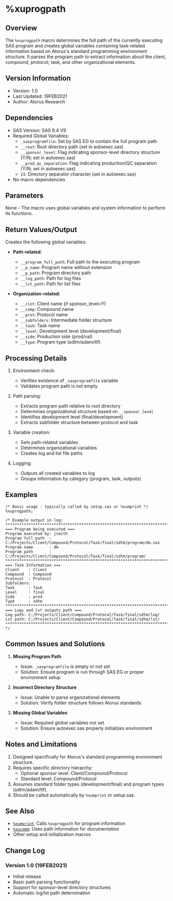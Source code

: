 # %xuprogpath

## Overview
The `%xuprogpath` macro determines the full path of the currently executing SAS program and creates global variables containing task-related information based on Atorus's standard programming environment structure. It parses the program path to extract information about the client, compound, protocol, task, and other organizational elements.

## Version Information
- Version: 1.0
- Last Updated: 19FEB2021
- Author: Atorus Research

## Dependencies
- SAS Version: SAS 9.4 V9
- Required Global Variables:
  - `_sasprogramfile`: Set by SAS EG to contain the full program path
  - `__root`: Root directory path (set in autoexec.sas)
  - `__sponsor_level`: Flag indicating sponsor-level directory structure (Y/N; set in autoexec.sas)
  - `__prod_qc_separation`: Flag indicating production/QC separation (Y/N; set in autoexec.sas)
  - `II`: Directory separator character (set in autoexec.sas)
- No macro dependencies

## Parameters
None - The macro uses global variables and system information to perform its functions.

## Return Values/Output
Creates the following global variables:
- **Path-related**:
  - `__program_full_path`: Full path to the executing program
  - `__p_name`: Program name without extension
  - `__p_path`: Program directory path
  - `__log_path`: Path for log files
  - `__lst_path`: Path for list files

- **Organization-related**:
  - `__clnt`: Client name (if sponsor_level=Y)
  - `__comp`: Compound name
  - `__prot`: Protocol name
  - `__subfolders`: Intermediate folder structure
  - `__task`: Task name
  - `__level`: Development level (development/final)
  - `__side`: Production side (prod/val)
  - `__type`: Program type (sdtm/adam/tlf)

## Processing Details
1. Environment check:
   - Verifies existence of `_sasprogramfile` variable
   - Validates program path is not empty

2. Path parsing:
   - Extracts program path relative to root directory
   - Determines organizational structure based on `__sponsor_level`
   - Identifies development level (final/development)
   - Extracts subfolder structure between protocol and task

3. Variable creation:
   - Sets path-related variables
   - Determines organizational variables
   - Creates log and list file paths

4. Logging:
   - Outputs all created variables to log
   - Groups information by category (program, task, outputs)

## Examples
```sas
/* Basic usage - typically called by setup.sas or %xumprint */
%xuprogpath;

/* Example output in log:
******************************************************************************************************
=== Program being executed === 
Program executed by: jsmith
Program full path  : C:/Projects/Client/Compound/Protocol/Task/final/sdtm/program/dm.sas
Program name       : dm
Program path       : C:/Projects/Client/Compound/Protocol/Task/final/sdtm/program/
******************************************************************************************************
=== Task Information === 
Client    : Client
Compound  : Compound
Protocol  : Protocol
Subfolders: 
Task      : Task
Level     : final
Side      : prod
Type      : sdtm
******************************************************************************************************
=== Logs and lst outputs path === 
Log path: C:/Projects/Client/Compound/Protocol/Task/final/sdtm/log/
Lst path: C:/Projects/Client/Compound/Protocol/Task/final/sdtm/lst/
******************************************************************************************************
*/
```

## Common Issues and Solutions
1. **Missing Program Path**
   - Issue: `_sasprogramfile` is empty or not set
   - Solution: Ensure program is run through SAS EG or proper environment setup

2. **Incorrect Directory Structure**
   - Issue: Unable to parse organizational elements
   - Solution: Verify folder structure follows Atorus standards

3. **Missing Global Variables**
   - Issue: Required global variables not set
   - Solution: Ensure autoexec.sas properly initializes environment

## Notes and Limitations
1. Designed specifically for Atorus's standard programming environment structure.
2. Requires specific directory hierarchy:
   - Optional sponsor level: Client/Compound/Protocol
   - Standard level: Compound/Protocol
3. Assumes standard folder types (development/final) and program types (sdtm/adam/tlf).
4. Should be called automatically by `%xumprint` or setup.sas.

## See Also
- [`%xumprint`](/man/global/xumprint.md): Calls `%xuprogpath` for program information
- [`%xucomm`](/man/global/xucomm.md): Uses path information for documentation
- Other setup and initialization macros

## Change Log
### Version 1.0 (19FEB2021)
- Initial release
- Basic path parsing functionality
- Support for sponsor-level directory structures
- Automatic log/lst path determination 